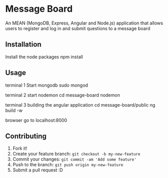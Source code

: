 # Message Board
An MEAN (MongoDB, Express, Angular and Node.js) application that allows users to register and log in and submit questions to a message board
## Installation
Install the node packages
npm install
## Usage
terminal 1
Start mongodb
sudo mongod

terminal 2
start nodemon
cd message-board
nodemon

terminal 3
building the angular application
cd message-board/public
ng build -w

browser
go to localhost:8000
## Contributing
1. Fork it!
2. Create your feature branch: `git checkout -b my-new-feature`
3. Commit your changes: `git commit -am 'Add some feature'`
4. Push to the branch: `git push origin my-new-feature`
5. Submit a pull request :D

